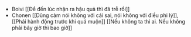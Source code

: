 - Boivi [[Để đến lúc nhận ra hậu quả thì đã trễ rồi]]
- Chonen [[Dũng cảm nói không với cái sai, nói không với điều phi lý]], [[Phải hành động trước khi quá muộn]] [[Nếu không ta thì ai. Nếu không phải bây giờ thì bao giờ]]